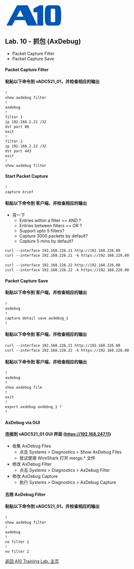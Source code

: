 ![](/Images/A10-NewLogos-Blue-NoReg-RGB-50.png)

## Lab. 10 - 抓包 (AxDebug)
 - Packet Capture Filter
 - Packet Capture Save

#### Packet Capture Filter
#### 粘贴以下命令到 vADC521_01，并检查相应的输出
```
!
show axdebug filter
!
axdebug
!
filter 1
ip 192.168.2.21 /32
dst port 80
exit
!
filter 2
ip 192.168.2.22 /32
dst port 443
exit
!
show axdebug filter

```

#### Start Packet Capture
```
!
capture brief

```

#### 粘贴以下命令到 客户端，并检查相应的输出
+ 背一下
  + Entries within a filter == AND ?
  + Entries between filters == OR ?
  + Support upto 5 filters?
  + Capture 3000 packets by default?
  + Capture 5 mins by default?
```
curl --interface 192.168.226.21 http://192.168.226.80
curl --interface 192.168.226.21 -k https://192.168.226.80

curl --interface 192.168.226.22 http://192.168.226.80
curl --interface 192.168.226.22 -k https://192.168.226.80

```

#### Packet Capture Save
#### 粘贴以下命令到 客户端，并检查相应的输出
```
!
axdebug
!
capture detail save axdebug_1
!

```

#### 粘贴以下命令到 客户端，并检查相应的输出
```
curl --interface 192.168.226.21 http://192.168.226.80
curl --interface 192.168.226.22 -k https://192.168.226.80

```

#### 粘贴以下命令到 客户端，并检查相应的输出
```
!
axdebug
!
show axdebug file
!
exit
!
export axdebug axdebug_1 ?
!

```

#### AxDebug via GUI
#### 连接到 vADC521_01 GUI 界面 (https://192.168.247.11)
  + 收集 AxDebug Files
    + 点击 Systems > Diagnostics > Show AxDebug Files
    + 尝试使用 WireShark 打开 merge.* 文件
  + 修改 AxDebug Filter
    + 点击 Systems > Diagnostics > AxDebug Filter
  + 修改 AxDebug Capture
    + 执行 Systems > Diagnostics > AxDebug Capture

#### 去除 AxDebug Filter
#### 粘贴以下命令到 vADC521_01，并检查相应的输出
```
!
show axdebug filter
!
axdebug
!
no filter 1
!
no filter 2

```



[返回 A10 Training Lab. 主页](https://github.com/borissiu/A10_Training_Lab)